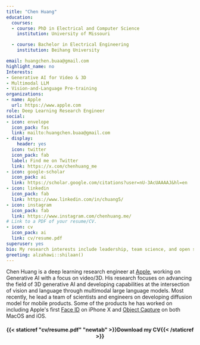 ```yaml
---
title: "Chen Huang"
education:
  courses:
  - course: PhD in Electrical and Computer Science
    institution: University of Missouri

  - course: Bachelor in Electrical Engineering
    institution: Beihang University

email: huangchen.buaa@gmail.com
highlight_name: no
Interests:
- Generative AI for Video & 3D
- Multimodal LLM
- Vision-and-Language Pre-training
organizations:
- name: Apple
  url: https://www.apple.com
role: Deep Learning Research Engineer
social:
- icon: envelope
  icon_pack: fas
  link: mailto:huangchen.buaa@gmail.com
- display:
    header: yes
  icon: twitter
  icon_pack: fab
  label: Find me on Twitter
  link: https://x.com/chenhuang_me
- icon: google-scholar
  icon_pack: ai
  link: https://scholar.google.com/citations?user=nU-3AcUAAAAJ&hl=en
- icon: linkedin
  icon_pack: fab
  link: https://www.linkedin.com/in/chuang5/
- icon: instagram
  icon_pack: fab
  link: https://www.instagram.com/chenhuang.me/
# Link to a PDF of your resume/CV.
- icon: cv
  icon_pack: ai
  link: cv/resume.pdf
superuser: yes
bio: My research interests include leadership, team science, and open science
greeting: alzahawi::shilaan()
---
```


Chen Huang is a deep learning research engineer at [Apple](https://machinelearning.apple.com), working on Generative AI with a focus on video/3D. His research focuses on advancing the field of 3D generative AI and developing capabilities at the intersection of vision and language through multimodal large language models. Most recently, he lead a team of scientists and engineers on developing diffusion model for mobile products. Some of the products he has worked on including Apple's first [Face ID](https://en.wikipedia.org/wiki/Face_ID) on iPhone X and [Object Capture](https://youtu.be/88rttSh7NcM?si=HMWCMD7CUoHkerWt) on both MacOS and iOS.

<center> 

#### <i class="fa fa-download" aria-hidden="true" style="color:#035AA6"></i> {{< staticref "cv/resume.pdf" "newtab" >}}Download my CV{{< /staticref >}}
</center> 
